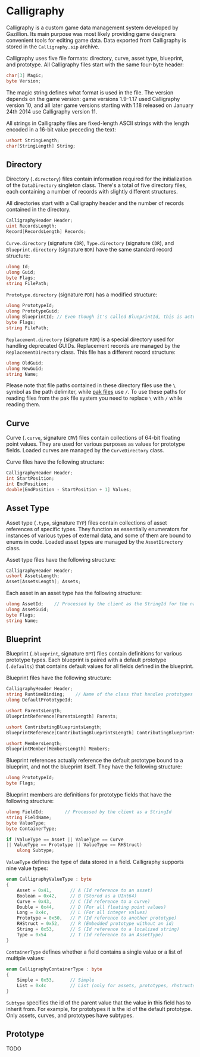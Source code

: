 # Calligraphy

Calligraphy is a custom game data management system developed by Gazillion. Its main purpose was most likely providing game designers convenient tools for editing game data. Data exported from Calligraphy is stored in the `Calligraphy.sip` archive.

Calligraphy uses five file formats: directory, curve, asset type, blueprint, and prototype. All Calligraphy files start with the same four-byte header:

```csharp
char[3] Magic;
byte Version;
```

The magic string defines what format is used in the file. The version depends on the game version: game versions 1.9-1.17 used Calligraphy version 10, and all later game versions starting with 1.18 released on January 24th 2014 use Calligraphy version 11.

All strings in Calligraphy files are fixed-length ASCII strings with the length encoded in a 16-bit value preceding the text:

```csharp
ushort StringLength;
char[StringLength] String;
```

## Directory

Directory (`.directory`) files contain information required for the initialization of the `DataDirectory` singleton class. There's a total of five directory files, each containing a number of records with slightly different structures.

All directories start with a Calligraphy header and the number of records contained in the directory.

```csharp
CalligraphyHeader Header;
uint RecordsLength;
Record[RecordsLength] Records;
```

`Curve.directory` (signature `CDR`), `Type.directory` (signature `CDR`), and `Blueprint.directory` (signature `BDR`) have the same standard record structure:

```csharp
ulong Id;
ulong Guid;
byte Flags;
string FilePath;
```

`Prototype.directory` (signature `PDR`) has a modified structure:

```csharp
ulong PrototypeId;
ulong PrototypeGuid;
ulong BlueprintId; // Even though it's called BlueprintId, this is actually a parent default prototype id
byte Flags;
string FilePath;
```

`Replacement.directory` (signature `RDR`) is a special directory used for handling deprecated GUIDs. Replacement records are managed by the `ReplacementDirectory` class. This file has a different record structure:

```csharp
ulong OldGuid;
ulong NewGuid;
string Name;
```

Please note that file paths contained in these directory files use the `\` symbol as the path delimiter, while [pak files](./PakFile.md) use `/`. To use these paths for reading files from the pak file system you need to replace `\` with `/` while reading them.

## Curve

Curve (`.curve`, signature `CRV`) files contain collections of 64-bit floating point values. They are used for various purposes as values for prototype fields. Loaded curves are managed by the `CurveDirectory` class.

Curve files have the following structure:

```csharp
CalligraphyHeader Header;
int StartPosition;
int EndPosition;
double[EndPosition - StartPosition + 1] Values;
```

## Asset Type

Asset type (`.type`, signature `TYP`) files contain collections of asset references of specific types. They function as essentially enumerators for instances of various types of external data, and some of them are bound to enums in code. Loaded asset types are managed by the `AssetDirectory` class.

Asset type files have the following structure:

```csharp
CalligraphyHeader Header;
ushort AssetsLength;
Asset[AssetsLength]; Assets;
```

Each asset in an asset type has the following structure:

```csharp
ulong AssetId;    // Processed by the client as the StringId for the name
ulong AssetGuid;
byte Flags;
string Name;
```

## Blueprint

Blueprint (`.blueprint`, signature `BPT`) files contain definitions for various prototype types. Each blueprint is paired with a default prototype (`.defaults`) that contains default values for all fields defined in the blueprint.

Blueprint files have the following structure:

```csharp
CalligraphyHeader Header;
string RuntimeBinding;    // Name of the class that handles prototypes that use this blueprint
ulong DefaultPrototypeId;

ushort ParentsLength;
BlueprintReference[ParentsLength] Parents;

ushort ContributingBlueprintsLength;
BlueprintReference[ContributingBlueprintsLength] ContributingBlueprints;

ushort MembersLength;
BlueprintMember[MembersLength] Members;
```

Blueprint references actually reference the default prototype bound to a blueprint, and not the blueprint itself. They have the following structure:

```csharp
ulong PrototypeId;
byte Flags;
```

Blueprint members are definitions for prototype fields that have the following structure:

```csharp
ulong FieldId;        // Processed by the client as a StringId
string FieldName;
byte ValueType;
byte ContainerType;

if (ValueType == Asset || ValueType == Curve
|| ValueType == Prototype || ValueType == RHStruct)
    ulong Subtype;
```

`ValueType` defines the type of data stored in a field. Calligraphy supports nine value types:

```csharp
enum CalligraphyValueType : byte
{
    Asset = 0x41,       // A (Id reference to an asset)
    Boolean = 0x42,     // B (Stored as a UInt64)
    Curve = 0x43,       // C (Id reference to a curve)
    Double = 0x44,      // D (For all floating point values)
    Long = 0x4c,        // L (For all integer values)
    Prototype = 0x50,   // P (Id reference to another prototype)
    RHStruct = 0x52,    // R (Embedded prototype without an id)
    String = 0x53,      // S (Id reference to a localized string)
    Type = 0x54         // T (Id reference to an AssetType)
}
```

`ContainerType` defines whether a field contains a single value or a list of multiple values:

```csharp
enum CalligraphyContainerType : byte
{
    Simple = 0x53,      // Simple
    List = 0x4c         // List (only for assets, prototypes, rhstructs, and types)
}
```

`Subtype` specifies the id of the parent value that the value in this field has to inherit from. For example, for prototypes it is the id of the default prototype. Only assets, curves, and prototypes have subtypes.

## Prototype

TODO
